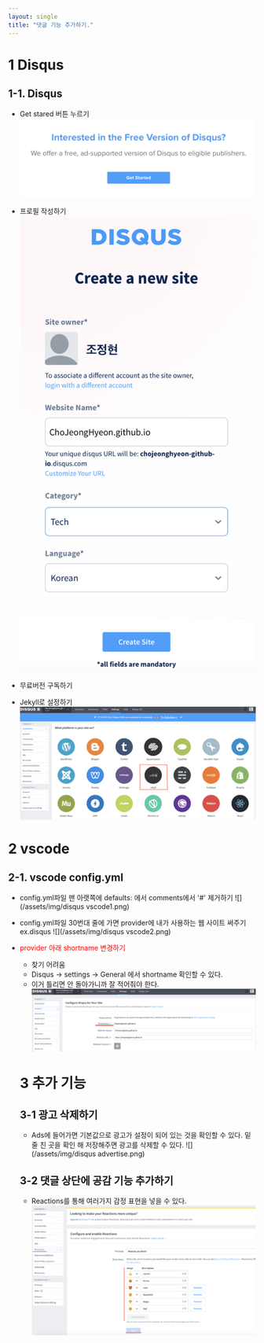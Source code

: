 ```yaml
---
layout: single
title: "댓글 기능 추가하기."
---
```


# 1 Disqus

## 1-1. Disqus

- Get stared 버튼 누르기
  ![](/assets/img/disqus1.png)
- 프로필 작성하기
  ![](/assets/img/disqus2.png)
- 무료버전 구독하기

- Jekyll로 설정하기
  ![](/assets/img/disqus3.png)

# 2 vscode

## 2-1. vscode config.yml

- config.yml파일 맨 아랫쪽에 defaults: 에서 comments에서 '#' 제거하기
  ![](/assets/img/disqus vscode1.png)
- config.yml파일 30번대 줄에 가면 provider에 내가 사용하는 웹 사이트 써주기 ex.disqus
  ![](/assets/img/disqus vscode2.png)
- <span style="color:red">provider 아래 shortname 변경하기<span>

  - 찾기 어려움
  - Disqus -> settings -> General 에서 shortname 확인할 수 있다.
  - 이거 틀리면 안 돌아가니까 잘 적어줘야 한다.
    ![](/assets/img/disqus%20shortname.png)

  # 3 추가 기능

  ## 3-1 광고 삭제하기

  - Ads에 들어가면 기본값으로 광고가 설정이 되어 있는 것을 확인할 수 있다. 밑줄 친 곳을 확인 해 저장해주면 광고를 삭제할 수 있다.
    ![](/assets/img/disqus advertise.png)

  ## 3-2 댓글 상단에 공감 기능 추가하기

  - Reactions를 통해 여러가지 감정 표현을 넣을 수 있다.
    ![](/assets/img/disqus_em.png)
